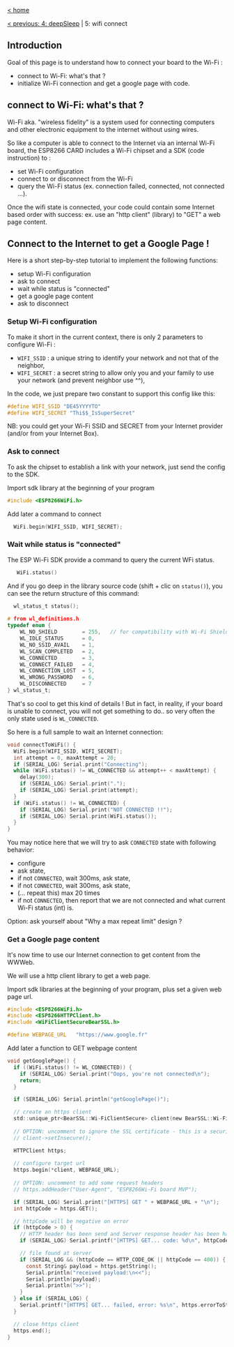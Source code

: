 [< home](../readme.md)

[< previous: 4: deepSleep](./40_deepSleep.md) | 5: wifi connect

## Introduction

Goal of this page is to understand how to connect your board to the Wi-Fi :
- connect to Wi-Fi: what's that ?
- initialize Wi-Fi connection and get a google page with code.


## connect to Wi-Fi: what's that ?

Wi-Fi aka. "wireless fidelity" is a system used for connecting computers and other electronic equipment to the internet without using wires. 

So like a computer is able to connect to the Internet via an internal Wi-Fi board,
the ESP8266 CARD includes a Wi-Fi chipset and a SDK (code instruction) to :
- set Wi-Fi configuration
- connect to or disconnect from the Wi-Fi
- query the Wi-Fi status (ex. connection failed, connected, not connected ...).

Once the wifi state is connected, your code could contain some Internet based order with success: ex. use an "http client" (library) to "GET" a web page content.

## Connect to the Internet to get a Google Page !

Here is a short step-by-step tutorial to implement the following functions:
- setup Wi-Fi configuration
- ask to connect
- wait while status is "connected"
- get a google page content
- ask to disconnect

### Setup Wi-Fi configuration

To make it short in the current context, there is only 2 parameters to configure Wi-Fi : 
- `WIFI_SSID` : a unique string to identify your network and not that of the neighbor,
- `WIFI_SECRET` : a secret string to allow only you and your family to use your network (and prevent neighbor use ^^),

In the code, we just prepare two constant to support this config like this:
````c
#define WIFI_SSID "DE45YYYYTO"
#define WIFI_SECRET "Thi$$_IsSuperSecret"
````

NB: you could get your Wi-Fi SSID and SECRET from your Internet provider (and/or from your Internet Box).

### Ask to connect
To ask the chipset to establish a link with your network, just send the config to the SDK.

Import sdk library at the beginning of your program
````c
#include <ESP8266WiFi.h>
````

Add later a command to connect
````c
  WiFi.begin(WIFI_SSID, WIFI_SECRET);
````

### Wait while status is "connected"

The ESP Wi-Fi SDK provide a command to query the current WFi status.
````c
   WiFi.status()
````

And if you go deep in the library source code (<btn>shift</btn> + clic on `status()`), you can see the return structure of this command:
````c
  wl_status_t status();
  
# from wl_definitions.h
typedef enum {
    WL_NO_SHIELD        = 255,   // for compatibility with Wi-Fi Shield library
    WL_IDLE_STATUS      = 0,
    WL_NO_SSID_AVAIL    = 1,
    WL_SCAN_COMPLETED   = 2,
    WL_CONNECTED        = 3,
    WL_CONNECT_FAILED   = 4,
    WL_CONNECTION_LOST  = 5,
    WL_WRONG_PASSWORD   = 6,
    WL_DISCONNECTED     = 7
} wl_status_t;
````

That's so cool to get this kind of details ! But in fact, in reality, if your board is unable to connect, you will not get something to do.. so very often the only state used is `WL_CONNECTED`.

So here is a full sample to wait an Internet connection:

````c
void connectToWiFi() {
  WiFi.begin(WIFI_SSID, WIFI_SECRET);
  int attempt = 0, maxAttempt = 20;
  if (SERIAL_LOG) Serial.print("Connecting");
  while (WiFi.status() != WL_CONNECTED && attempt++ < maxAttempt) {
    delay(300);
    if (SERIAL_LOG) Serial.print(".");
    if (SERIAL_LOG) Serial.print(attempt);
  }
  if (WiFi.status() != WL_CONNECTED) {
    if (SERIAL_LOG) Serial.print("NOT CONNECTED !!");
    if (SERIAL_LOG) Serial.print(WiFi.status());
  }
}
````
You may notice here that we will try to ask `CONNECTED` state with following behavior:
- configure
- ask state,
- if not `CONNECTED`, wait 300ms, ask state,
- if not `CONNECTED`, wait 300ms, ask state,
- (... repeat this) max 20 times
- if not `CONNECTED`, then report that we are not connected and what current Wi-Fi status (int) is.

Option: ask yourself about "Why a max repeat limit" design ?

### Get a Google page content

It's now time to use our Internet connection to get content from the WWWeb.

We will use a http client library to get a web page.

Import sdk libraries at the beginning of your program, plus set a given web page url.
````c
#include <ESP8266WiFi.h>
#include <ESP8266HTTPClient.h>
#include <WiFiClientSecureBearSSL.h>

#define WEBPAGE_URL   "https://www.google.fr"
````

Add later a function to GET webpage content
````c
void getGooglePage() {
  if ((WiFi.status() != WL_CONNECTED)) {
    if (SERIAL_LOG) Serial.print("Oops, you're not connected\n");
    return;
  }

  if (SERIAL_LOG) Serial.println("getGooglePage()");

  // create an https client
  std::unique_ptr<BearSSL::Wi-FiClientSecure> client(new BearSSL::Wi-FiClientSecure);
  
  // OPTION: uncomment to ignore the SSL certificate - this is a security issue
  // client->setInsecure();

  HTTPClient https;
  
  // configure target url
  https.begin(*client, WEBPAGE_URL);
  
  // OPTION: uncomment to add some request headers
  // https.addHeader("User-Agent", "ESP8266Wi-Fi board MVP");

  if (SERIAL_LOG) Serial.print("[HTTPS] GET " + WEBPAGE_URL + "\n");
  int httpCode = https.GET();

  // httpCode will be negative on error
  if (httpCode > 0) {
    // HTTP header has been send and Server response header has been handled
    if (SERIAL_LOG) Serial.printf("[HTTPS] GET... code: %d\n", httpCode);

    // file found at server
    if (SERIAL_LOG && (httpCode == HTTP_CODE_OK || httpCode == 400)) {
      const String& payload = https.getString();
      Serial.println("received payload:\n<<");
      Serial.println(payload);
      Serial.println(">>");
    }
  } else if (SERIAL_LOG) {
    Serial.printf("[HTTPS] GET... failed, error: %s\n", https.errorToString(httpCode).c_str());
  }

  // close https client
  https.end();
}
````